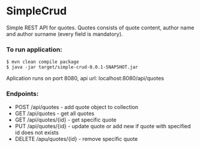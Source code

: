 # SimpleCrud

Simple REST API for quotes. Quotes consists of quote content, author name and author surname (every field is mandatory).

### To run application:
```
$ mvn clean compile package  
$ java -jar target/simple-crud-0.0.1-SNAPSHOT.jar
```
Aplication runs on port 8080, api url: localhost:8080/api/quotes

### Endpoints:
- POST /api/quotes - add quote object to collection  
- GET /api/quotes - get all quotes  
- GET /api/quotes/{id} - get specific quote  
- PUT /api/quotes/{id} - update quote or add new if quote with specified id does not exists  
- DELETE /apu/quotes/{id} - remove specific quote  

